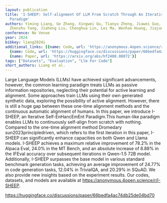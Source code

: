 ```yaml
---
layout: publication
title: 'I-SHEEP: Self-alignment Of LLM From Scratch Through An Iterative Self-enhancement
  Paradigm'
authors: Yiming Liang, Ge Zhang, Xingwei Qu, Tianyu Zheng, Jiawei Guo, Xinrun Du,
  Zhenzhu Yang, Jiaheng Liu, Chenghua Lin, Lei Ma, Wenhao Huang, Jiajun Zhang
conference: No Venue
year: 2024
bibkey: liang2024i
additional_links: [{name: Code, url: 'https://anonymous.4open.science/r/I-SHEEP'},
  {name: Code, url: 'https://huggingface.co/discussions/paper/66bedfa4ac74db25de04bd70'},
  {name: Paper, url: 'https://arxiv.org/abs/hf2408.08072'}]
tags: ["Datasets", "Evaluation", "Llm For Code"]
short_authors: Liang et al.
---
```

Large Language Models (LLMs) have achieved significant advancements, however, the common learning paradigm treats LLMs as passive information repositories, neglecting their potential for active learning and alignment. Some approaches train LLMs using their own generated synthetic data, exploring the possibility of active alignment. However, there is still a huge gap between these one-time alignment methods and the continuous automatic alignment of humans. In this paper, we introduce I-SHEEP, an Iterative Self-EnHancEmEnt Paradigm.This human-like paradigm enables LLMs to continuously self-align from scratch with nothing. Compared to the one-time alignment method Dromedary sun2023principledriven, which refers to the first iteration in this paper, I-SHEEP can significantly enhance capacities on both Qwen and Llama models. I-SHEEP achieves a maximum relative improvement of 78.2% in the Alpaca Eval, 24.0% in the MT Bench, and an absolute increase of 8.88% in the IFEval accuracy over subsequent iterations in Qwen-1.5 72B model. Additionally, I-SHEEP surpasses the base model in various standard benchmark generation tasks, achieving an average improvement of 24.77% in code generation tasks, 12.04% in TrivialQA, and 20.29% in SQuAD. We also provide new insights based on the experiment results. Our codes, datasets, and models are available at https://anonymous.4open.science/r/I-SHEEP.

https://huggingface.co/discussions/paper/66bedfa4ac74db25de04bd70